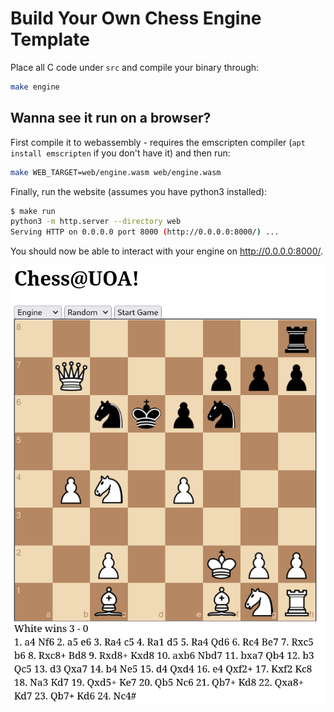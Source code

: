 # Build Your Own Chess Engine Template

Place all C code under `src` and compile your binary through:

```sh
make engine
```

## Wanna see it run on a browser?

First compile it to webassembly - requires the emscripten compiler (`apt install emscripten` if you don't have it) and then run:

```sh
make WEB_TARGET=web/engine.wasm web/engine.wasm
```

Finally, run the website (assumes you have python3 installed):

```sh
$ make run
python3 -m http.server --directory web
Serving HTTP on 0.0.0.0 port 8000 (http://0.0.0.0:8000/) ...
```

You should now be able to interact with your engine on http://0.0.0.0:8000/.

![Engine Screenshot](web/img/screenshot.png)